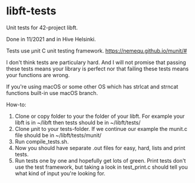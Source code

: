 # libft-tests

Unit tests for 42-project libft. 

Done in 11/2021 and in Hive Helsinki. 

Tests use µnit C unit testing framework. https://nemequ.github.io/munit/# 

I don't think tests are particulary hard. And I will not promise that passing these tests means your library is perfect nor that failing these tests means your functions are wrong.

If you're using macOS or some other OS which has strlcat and strncat functions built-in use macOS branch. 

How-to:

1. Clone or copy folder to your the folder of your libft. For example your libft is in ~/libft then tests should be in ~/libft/tests/
2. Clone µnit to your tests-folder. If we continue our example the munit.c file should be in ~/libft/tests/munit/
3. Run compile_tests.sh. 
4. Now you should have separate .out files for easy, hard, lists and print tests. 
5. Run tests one by one and hopefully get lots of green. Print tests don't use the test framework, but taking a look in test_print.c should tell you what kind of input you're looking for.
